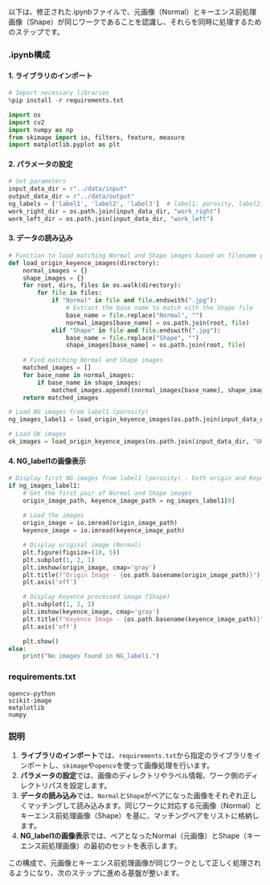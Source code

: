 以下は、修正された.ipynbファイルで、元画像（Normal）とキーエンス前処理画像（Shape）が同じワークであることを認識し、それらを同時に処理するためのステップです。

### .ipynb構成

#### 1. ライブラリのインポート
```python
# Import necessary libraries
%pip install -r requirements.txt

import os
import cv2
import numpy as np
from skimage import io, filters, feature, measure
import matplotlib.pyplot as plt
```

#### 2. パラメータの設定
```python
# Set parameters
input_data_dir = r"../data/input"
output_data_dir = r"../data/output"
ng_labels = ['label1', 'label2', 'label3']  # label1: porosity, label2: dents, label3: cracks (亀裂)
work_right_dir = os.path.join(input_data_dir, "work_right")
work_left_dir = os.path.join(input_data_dir, "work_left")
```

#### 3. データの読み込み
```python
# Function to load matching Normal and Shape images based on filename pattern
def load_origin_keyence_images(directory):
    normal_images = {}
    shape_images = {}
    for root, dirs, files in os.walk(directory):
        for file in files:
            if "Normal" in file and file.endswith(".jpg"):
                # Extract the base name to match with the Shape file
                base_name = file.replace("Normal", "")
                normal_images[base_name] = os.path.join(root, file)
            elif "Shape" in file and file.endswith(".jpg"):
                base_name = file.replace("Shape", "")
                shape_images[base_name] = os.path.join(root, file)
    
    # Find matching Normal and Shape images
    matched_images = []
    for base_name in normal_images:
        if base_name in shape_images:
            matched_images.append((normal_images[base_name], shape_images[base_name]))
    return matched_images

# Load NG images from label1 (porosity)
ng_images_label1 = load_origin_keyence_images(os.path.join(input_data_dir, "NG", "label1"))

# Load OK images
ok_images = load_origin_keyence_images(os.path.join(input_data_dir, "OK"))
```

#### 4. NG_label1の画像表示
```python
# Display first NG images from label1 (porosity) - both origin and Keyence processed images
if ng_images_label1:
    # Get the first pair of Normal and Shape images
    origin_image_path, keyence_image_path = ng_images_label1[0]
    
    # Load the images
    origin_image = io.imread(origin_image_path)
    keyence_image = io.imread(keyence_image_path)

    # Display original image (Normal)
    plt.figure(figsize=(10, 5))
    plt.subplot(1, 2, 1)
    plt.imshow(origin_image, cmap='gray')
    plt.title(f"Origin Image - {os.path.basename(origin_image_path)}")
    plt.axis('off')

    # Display Keyence processed image (Shape)
    plt.subplot(1, 2, 2)
    plt.imshow(keyence_image, cmap='gray')
    plt.title(f"Keyence Image - {os.path.basename(keyence_image_path)}")
    plt.axis('off')

    plt.show()
else:
    print("No images found in NG_label1.")
```

### requirements.txt
```plaintext
opencv-python
scikit-image
matplotlib
numpy
```

### 説明
1. **ライブラリのインポート**では、`requirements.txt`から指定のライブラリをインポートし、`skimage`や`opencv`を使って画像処理を行います。
2. **パラメータの設定**では、画像のディレクトリやラベル情報、ワーク側のディレクトリパスを設定します。
3. **データの読み込み**では、`Normal`と`Shape`がペアになった画像をそれぞれ正しくマッチングして読み込みます。同じワークに対応する元画像（Normal）とキーエンス前処理画像（Shape）を基に、マッチングペアをリストに格納します。
4. **NG_label1の画像表示**では、ペアとなったNormal（元画像）とShape（キーエンス前処理画像）の最初のセットを表示します。

この構成で、元画像とキーエンス前処理画像が同じワークとして正しく処理されるようになり、次のステップに進める基盤が整います。
